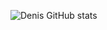 ![Denis GitHub stats](https://github-readme-stats.vercel.app/api?username=denis-ershov&show_icons=true&theme=synthwave)
